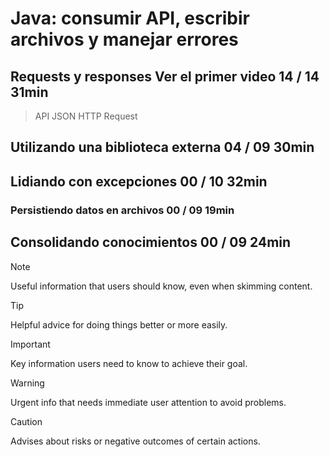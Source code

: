 # Java: consumir API, escribir archivos y manejar errores

## Requests y responses Ver el primer video    14 / 14    31min

> API
> JSON
> HTTP Request

## Utilizando una biblioteca externa           04 / 09    30min
## Lidiando con excepciones                    00 / 10    32min
### Persistiendo datos en archivos             00 / 09    19min
## Consolidando conocimientos                  00 / 09    24min

> [!NOTE]
> Useful information that users should know, even when skimming content.

> [!TIP]
> Helpful advice for doing things better or more easily.

> [!IMPORTANT]
> Key information users need to know to achieve their goal.

> [!WARNING]
> Urgent info that needs immediate user attention to avoid problems.

> [!CAUTION]
> Advises about risks or negative outcomes of certain actions.
